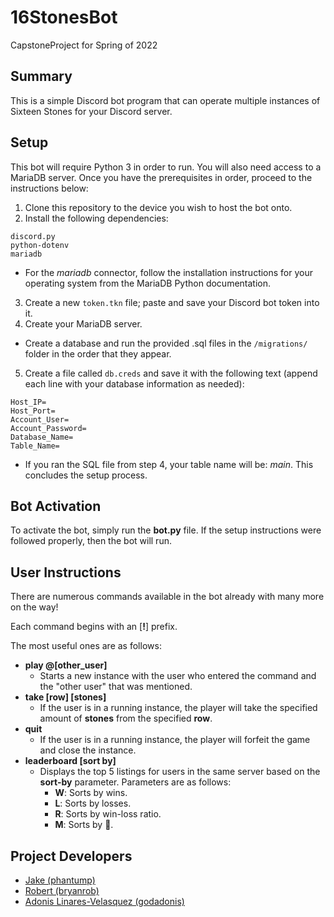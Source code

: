 # 16StonesBot
CapstoneProject for Spring of 2022
## Summary
This is a simple Discord bot program that can operate multiple instances of Sixteen Stones for your Discord server.

## Setup
This bot will require Python 3 in order to run.  You will also need access to a MariaDB server.  Once you have the prerequisites in order, proceed to the instructions below:
1) Clone this repository to the device you wish to host the bot onto.
2) Install the following dependencies:
  ```
  discord.py
  python-dotenv
  mariadb
  ```
  - For the *mariadb* connector, follow the installation instructions for your operating system from the MariaDB Python documentation.
3) Create a new ```token.tkn``` file; paste and save your Discord bot token into it.
4) Create your MariaDB server.
  - Create a database and run the provided .sql files in the ```/migrations/``` folder in the order that they appear.
5) Create a file called ```db.creds``` and save it with the following text (append each line with your database information as needed):
```
Host_IP=
Host_Port=
Account_User=
Account_Password=
Database_Name=
Table_Name=
```
  - If you ran the SQL file from step 4, your table name will be: *main*.
This concludes the setup process.

## Bot Activation
To activate the bot, simply run the **bot.py** file.  If the setup instructions were followed properly, then the bot will run.

## User Instructions
There are numerous commands available in the bot already with many more on the way!

Each command begins with an \[**!**\] prefix.

The most useful ones are as follows:
- **play @\[other_user\]**
  - Starts a new instance with the user who entered the command and the "other user" that was mentioned.
- **take \[row\] \[stones\]**
  - If the user is in a running instance, the player will take the specified amount of **stones** from the specified **row**.
- **quit**
  - If the user is in a running instance, the player will forfeit the game and close the instance.
- **leaderboard \[sort by\]**
  - Displays the top 5 listings for users in the same server based on the **sort-by** parameter.  Parameters are as follows:
    - **W**: Sorts by wins.
    - **L**: Sorts by losses.
    - **R**: Sorts by win-loss ratio.
    - **M**: Sorts by 🗿.

## Project Developers
- [Jake (phantump)](https://github.com/phantump)
- [Robert (bryanrob)](https://github.com/bryanrob)
- [Adonis Linares-Velasquez (godadonis)](https://github.com/Godadonis)
